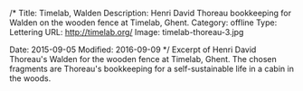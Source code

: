 /*
Title: Timelab, Walden
Description: Henri David Thoreau bookkeeping for Walden on the wooden fence at Timelab, Ghent.
Category: offline
Type: Lettering
URL: http://timelab.org/
Image: timelab-thoreau-3.jpg

Date: 2015-09-05
Modified: 2016-09-09
*/
Excerpt of Henri David Thoreau's Walden for the wooden fence at Timelab, Ghent. 
The chosen fragments are Thoreau's bookkeeping for a self-sustainable life in a cabin in the woods.